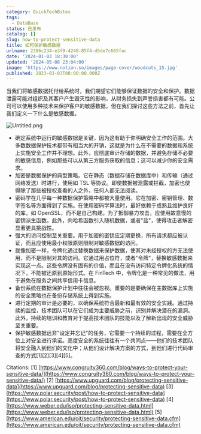 ```yaml
---
category: QuickTechBites
tags:
  - DataBase
status: 已发布
catalog: []
slug: how-to-protect-sensitive-data
title: 如何保护敏感数据
urlname: 2396c234-e3f9-4248-85f4-d5de7c665fac
date: '2024-01-03 18:30:00'
updated: '2024-05-08 23:04:00'
image: 'https://www.notion.so/images/page-cover/woodcuts_15.jpg'
published: 2023-01-03T08:00:00.000Z
---
```


当我们将敏感数据托付给系统时，我们期望它们能够保证数据的安全和保护。数据泄露可能对组织及其客户产生毁灭性的影响，从财务损失到声誉损害都有可能。公司可以使用多种技术来保护客户的敏感数据，但在我们探讨这些方法之前，首先让我们定义一下什么是敏感数据。


![Untitled.png](https://prod-files-secure.s3.us-west-2.amazonaws.com/5d24fe63-e567-4804-86f9-9fdc62e13082/aa7e6578-50d6-4f37-a4e4-28071bd0fba3/Untitled.png?X-Amz-Algorithm=AWS4-HMAC-SHA256&X-Amz-Content-Sha256=UNSIGNED-PAYLOAD&X-Amz-Credential=ASIAZI2LB466SRGRSMOE%2F20250303%2Fus-west-2%2Fs3%2Faws4_request&X-Amz-Date=20250303T053848Z&X-Amz-Expires=3600&X-Amz-Security-Token=IQoJb3JpZ2luX2VjEJb%2F%2F%2F%2F%2F%2F%2F%2F%2F%2FwEaCXVzLXdlc3QtMiJHMEUCIQDJG1LZk5luT8O%2F9hKxkSwbRJiSnVvRx4gJrHrAO%2BCdiQIgfwxB3o5atrIhpwcyuhsJPXHhJ13Rge2BcVeGVMCYsBYqiAQIzv%2F%2F%2F%2F%2F%2F%2F%2F%2F%2FARAAGgw2Mzc0MjMxODM4MDUiDI29mxcFd%2BxqVqqjHircA%2Bilt1jRuomr59yy73AO9Z66%2B9HwnEzI9I3iDUM50PyOZzYCuulF1AfFnMtw%2Bj6Ga9NN1BsaA5EryaPxhSu6csgaaE6Z2epFlBAqEPoLYISvhGzZZX7L7MNPZdQPkep0Xd515fKgEW%2FOf2gJVZ37koniVcrbXw9EqkIECo%2Fik80M2ot6zsLE1EXS5JJ%2BEz4t6kk8mCrVKtuR0n0u5JSFOqedJ%2BK1DOUvDmc%2FeMUXnvMdswjIJTizzFYuzj32wYaLinv311AD5smJ7vbDFlfQhzwMXZnheShz7UgVGkBNmnMBkvQMpbaPA9UisHK8dn%2F56Q42v9lKiW5fghebDxgAgpATRjf57XMfqkAAfXfJbWdxW9pZmd6nu9HtI1%2FmTC%2FA7bMum8s8MiFDO04gmWwDjztjYXgPrukoyy7Xa03xKN0QyIHQSobiSKtHF9UHVCQ54WCVaU5DO7kxNMmq%2FiA9nN6R%2B5na6KzZIe55QKbU1gYGCXIlieGpSCFRpDiNqln1qMIah1UOXBBv1Y2lz07I70e6zCc9PiY2ssa4zvRqb57Kp1mZEMVMveo0NJ5hrvljumvvgoNtNCcUYmkujzU0pem57GQN%2BwMBj3YExLOngmnhKlgY4pBUlD%2BMRCGkMKv3lL4GOqUBl07esdanHrc71Lit0%2FLNXZr4PUCV3NUSFsPDZCQlo0z2P0tp7JDq1k1xmG0PZFuESqb%2BFup2rovlPQ5XByix6mYBwJa6aZkP6wVe4cVqzACOUWrCCsklmi9i7bp%2FtxsoYyG4uVs%2Fu9P8kzmBsl2I59c5gGNU%2FNzPTKYCklkBU5mtC3R9O0zQF0zml9Qeks7MgSnlNVNtP%2BJ2SejzxD4LEcnlnv2S&X-Amz-Signature=993c4ec257c97ab40ef6cb8248ed2daae2feef091b2e3fd7f3d6f4e603746220&X-Amz-SignedHeaders=host&x-id=GetObject)

- 确定系统中运行的敏感数据是关键，因为这有助于你明确安全工作的范围。大多数数据保护技术都带有相当大的开销，这就是为什么在不需要的数据和系统上实施安全工作并不理想。此外，应彻底审计存储的数据，并避免存储不必要的敏感信息，例如那些可以从第三方服务获取的信息；这可以减少你的安全需求。
- 加密是数据保护的典型策略。它在静态（数据存储在数据库中）和传输（通过网络发送）时进行，使用如 TSL 等协议。即使数据被泄露或拦截，加密也使得除了那些被授权查看的人之外，任何人都无法阅读。
- 密码学在几乎每一种数据保护策略中都被大量使用。它在加密、密钥管理、数字签名等方面得到了实施。在使用密码学算法时，最好依赖于成熟且维护良好的库，如 OpenSSL，而不是自己构建。为了抵御暴力攻击，应使用故意慢的密钥派生函数。此外，向哈希函数引入随机数据，或者"盐"，使得攻击者解密显著更具挑战性。
- 强大的访问控制至关重要。用于加密的密钥应定期更换，所有请求都应被认证，而且应使用最小权限原则限制对敏感数据的访问。
- 就像加密一样，令牌化通过替换数据来保护数据，使其对未经授权的方无法使用，而不是限制对其的访问。它通过用占位符，或者"令牌"，替换敏感数据来实现这一点。这些令牌没有固有的价值，而且在没有访问特定令牌化系统的情况下，不能被还原到原始形式。在 FinTech 中，令牌化是一种常见的做法，用于避免在服务之间共享信用卡信息。
- 备份系统在数据保护计划中往往会被忽视。重要的是要确保在主数据库上实施的安全策略也在备份存储系统上得到实施。
- 进行定期的审计是必要的，以确保系统符合最新和最有效的安全实践。通过持续的监控，技术团队可以在它们成为主要威胁之前，识别并解决潜在的漏洞。此外，持续的培训和教育对于提高技术团队的技能以及了解新出现的安全威胁至关重要。
- 保护敏感数据远非"设定并忘记"的任务，它需要一个持续的过程，需要在全方位上对安全进行承诺。高度安全的系统往往有一个共同点——他们的技术团队将安全融入到他们的文化中；从他们设计解决方案的方式，到他们进行代码审查的方式[1][2][3][4][5]。

Citations:
[1] [https://www.congruity360.com/blog/ways-to-protect-your-sensitive-data/](https://www.congruity360.com/blog/ways-to-protect-your-sensitive-data/)
[2] [https://www.upguard.com/blog/protecting-sensitive-data](https://www.upguard.com/blog/protecting-sensitive-data)
[3] [https://www.polar.security/post/how-to-protect-sensitive-data](https://www.polar.security/post/how-to-protect-sensitive-data)
[4] [https://www.weber.edu/iso/protecting-sensitive-data.html](https://www.weber.edu/iso/protecting-sensitive-data.html)
[5] [https://www.american.edu/oit/security/protecting-sensitive-data.cfm](https://www.american.edu/oit/security/protecting-sensitive-data.cfm)

